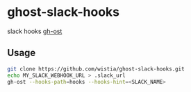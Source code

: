# ghost-slack-hooks

slack hooks [gh-ost](https://github.com/github/gh-ost)


## Usage

```sh
git clone https://github.com/wistia/ghost-slack-hooks.git
echo MY_SLACK_WEBHOOK_URL > .slack_url
gh-ost --hooks-path=hooks --hooks-hint=<SLACK_NAME>
```

